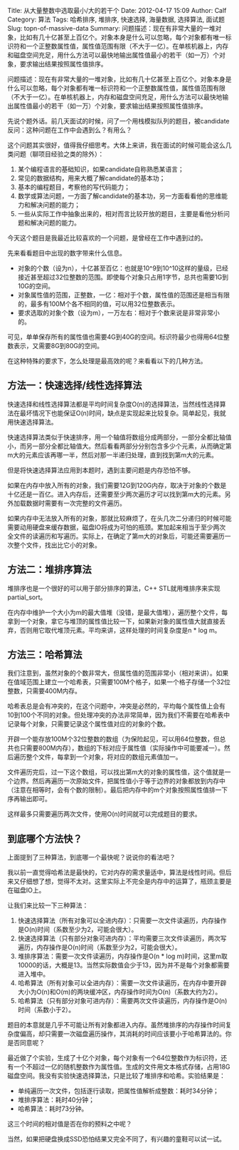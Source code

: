 Title: 从大量整数中选取最小/大的若干个
Date: 2012-04-17 15:09
Author: Calf
Category: 算法
Tags: 哈希排序, 堆排序, 快速选择, 海量数据, 选择算法, 面试题
Slug: topn-of-massive-data
Summary: 问题描述：现在有非常大量的一堆对象，比如有几十亿甚至上百亿个。对象本身是什么可以忽略，每个对象都有唯一标识符和一个正整数属性值，属性值范围有限（不大于一亿）。在单核机器上，内存和磁盘空间充足，用什么方法可以最快地输出属性值最小的若干（如一万）个对象，要求输出结果按照属性值排序。

问题描述：现在有非常大量的一堆对象，比如有几十亿甚至上百亿个。对象本身是什么可以忽略，每个对象都有唯一标识符和一个正整数属性值，属性值范围有限（不大于一亿）。在单核机器上，内存和磁盘空间充足，用什么方法可以最快地输出属性值最小的若干（如一万）个对象，要求输出结果按照属性值排序。

<!--more-->

先说个题外话。前几天面试的时候，问了一个用栈模拟队列的题目，被candidate反问：这种问题在工作中会遇到么？有用么？

这个问题其实很好，值得我仔细思考。大体上来讲，我在面试的时候可能会这么几类问题（聊项目经验之类的除外）：

1.  某个编程语言的基础知识，如果candidate自称熟悉某语言；
2.  常见的数据结构，用来大概了解candidate的基本功；
3.  基本的编程题目，考察他的写代码能力；
4.  数学或算法问题，一方面了解candidate的基本功，另一方面看看他的思维能力和解决问题的能力；
5.  一些从实际工作中抽象出来的，相对而言比较开放的题目，主要是看他分析问题和解决问题的能力。

今天这个题目是我最近比较喜欢的一个问题，是曾经在工作中遇到过的。

先来看看题目中出现的数字带来什么信息。

-   对象的个数（设为n），十亿甚至百亿：也就是10^9到10^10这样的量级，已经接近甚至超过32位整数的范围。即使每个对象只占用1字节，总共也需要1G到10G的空间。
-   对象属性值的范围，正整数，一亿：相对于个数，属性值的范围还是相当有限的，最多有100M个各不相同的值，可以用32位整数表示。
-   要求选取的对象个数（设为m），一万左右：相对于个数来说是非常非常小的。

可见，单单保存所有的属性值也需要4G到40G的空间。标识符最少也得用64位整数表示，又需要8G到80G的空间。

在这种特殊的要求下，怎么处理是最高效的呢？来看看以下的几种方法。

## 方法一：快速选择/线性选择算法

快速选择和线性选择算法都是平均时间复杂度O(n)的选择算法，当然线性选择算法在最坏情况下也能保证O(n)时间，缺点是实现起来比较复杂。简单起见，我就用快速选择算法。

快速选择算法类似于快速排序，用一个轴值将数组分成两部分，一部分全都比轴值小，而另一部分全都比轴值大。然后看看两部分分别包含多少个元素，从而确定第m大的元素应该再哪一半，然后对那一半递归处理，直到找到第m大的元素。

但是将快速选择算法应用到本题时，遇到主要问题是内存恐怕不够。

如果在内存中放入所有的对象，我们需要12G到120G内存，取决于对象的个数是十亿还是一百亿。进入内存后，还需要至少两次遍历才可以找到第m大的元素。另外加载数据时需要有一次完整的文件遍历。

如果内存中无法放入所有的对象，那就比较麻烦了，在头几次二分递归的时候可能需要动用硬盘来缓存数据，磁盘IO将成为可怕的瓶颈。累加起来相当于至少两次全文件的读遍历和写遍历。实际上，在确定了第m大的对象后，可能还需要遍历一次整个文件，找出比它小的对象。

## 方法二：堆排序算法

堆排序也是一个很好的可以用于部分排序的算法，C++ STL就用堆排序来实现partial_sort。

在内存中维护一个大小为m的最大值堆（没错，是最大值堆），遍历整个文件，每拿到一个对象，拿它与堆顶的属性值比较一下，如果新对象的属性值大就直接丢弃，否则用它取代堆顶元素。平均来讲，这样处理的时间复杂度是n * log m。

## 方法三：哈希算法

我们注意到，虽然对象的个数非常大，但属性值的范围非常小（相对来讲）。如果在值域范围上建立一个哈希表，只需要100M个格子，如果一个格子存储一个32位整数，只需要400M内存。

哈希表总是会有冲突的，在这个问题中，冲突是必然的，平均每个属性值上会有10到100个不同的对象。但处理冲突的办法非常简单，因为我们不需要在哈希表中记录每个对象，只需要记录这个属性值对应的对象的个数。

开辟一个能存放100M个32位整数的数组（为保险起见，可以用64位整数，但总共也只需要800M内存），数组的下标对应于属性值（实际操作中可能要减一）。然后遍历整个文件，每拿到一个对象，将对应的数组元素值加一。

文件遍历完后，过一下这个数组，可以找出第m大的对象的属性值，这个值就是一个边界。然后再遍历一次原始文件，把属性值小于等于边界的对象都放到内存中（注意在相等时，会有个数的限制）。最后把内存中的m个对象按照属性值排一下序再输出即可。

这样最多只需要遍历两次文件，使用O(n)时间就可以完成题目的要求。

## 到底哪个方法快？

上面提到了三种算法，到底哪一个最快呢？说说你的看法吧？

我以前一直觉得哈希法是最快的，它对内存的需求量适中，算法是线性时间。但后来又仔细想了想，觉得不太对。这里实际上不完全是内存中的运算了，瓶颈主要是在磁盘IO上。

让我们来比较一下三种算法：

1.  快速选择算法（所有对象可以全进内存）：只需要一次文件读遍历，内存操作是O(n)时间（系数至少为2，可能会很大）。
2.  快速选择算法（只有部分对象可进内存）：平均需要三次文件读遍历，两次写遍历，内存操作是O(n)时间（系数至少为2，可能会很大）。
3.  堆排序算法：需要一次文件读遍历，内存操作是O(n * log m)时间，这里m取10000的话，大概是13。当然实际数值会少于13，因为并不是每个对象都需要进入堆中。
4.  哈希算法（所有对象可以全进内存）：需要一次文件读遍历，在内存中要开辟大小为O(n)和O(m)的两块缓冲区，内存操作时间为O(n)（系数大约为2）。
5.  哈希算法（只有部分对象可进内存）：需要两次文件读遍历，内存操作是O(n)时间（系数小于2）。

题目的本意就是几乎不可能让所有对象都进入内存。虽然堆排序的内存操作时间复杂度偏高，却只需要一次磁盘遍历操作，其消耗的时间应该要小于哈希算法的。你是否同意呢？

最近做了个实验，生成了十亿个对象，每个对象有一个64位整数作为标识符，还有一个不超过一亿的随机整数作为属性值。生成的文件用文本格式存储，占用18G磁盘空间。我没有实验快速选择算法，只是比较了堆排序和哈希。实验结果是：

-   单纯遍历一次文件，包括逐行读取，把属性值解析成整数：耗时34分钟；
-   堆排序算法：耗时40分钟；
-   哈希算法：耗时73分钟。

这三个时间的相对值是否在你的预料之中呢？

当然，如果把硬盘换成SSD恐怕结果又完全不同了，有兴趣的童鞋可以试一试。

